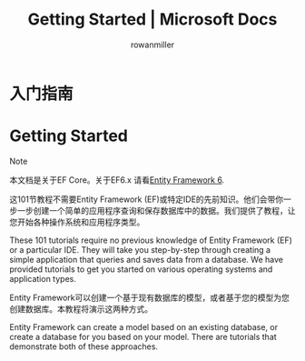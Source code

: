 ﻿---
title: Getting Started | Microsoft Docs
author: rowanmiller
ms.author: divega

ms.date: 10/27/2016

ms.assetid: 3c88427c-20c6-42ec-a736-22d3eccd5071
ms.technology: entity-framework-core
 
uid: core/get-started/index
---
# 入门指南
# Getting Started

> [!NOTE]
> 本文档是关于EF Core。关于EF6.x 请看[Entity Framework 6](https://docs.microsoft.com/zh-cn/ef/ef6/index).

这101节教程不需要Entity Framework (EF)或特定IDE的先前知识。他们会带你一步一步创建一个简单的应用程序查询和保存数据库中的数据。我们提供了教程，让您开始各种操作系统和应用程序类型。

These 101 tutorials require no previous knowledge of Entity Framework (EF) or a particular IDE. They will take you step-by-step through creating a simple application that queries and saves data from a database. We have provided tutorials to get you started on various operating systems and application types.



Entity Framework可以创建一个基于现有数据库的模型，或者基于您的模型为您创建数据库。本教程将演示这两种方式。

Entity Framework can create a model based on an existing database, or create a database for you based on your model. There are tutorials that demonstrate both of these approaches.
